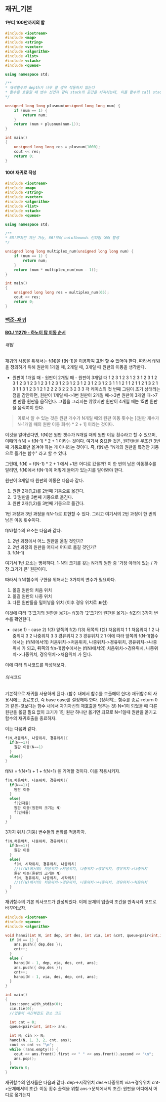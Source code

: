 ## 재귀_기본

#### 1부터 100만까지의 합

```cpp
#include <iostream>
#include <map>
#include <string>
#include <vector>
#include <algorithm>
#include <list>
#include <stack>
#include <queue>

using namespace std;

/**
* 재귀함수의 depth가 너무 클 경우 작동하지 않는다
* 함수를 호출할 때 변수 선언과 같이 stack의 공간을 차지하는데, 이를 함수의 call stack이라 하며 함수의 호출은 약 200번까지만 허용된다.
*/

unsigned long long plusnum(unsigned long long num) {
	if (num == 1) {
		return num;
	}
	return (num + plusnum(num-1));
}

int main()
{
	unsigned long long res = plusnum(1000);
	cout << res;
	return 0;
}
```

#### 100! 재귀로 작성

```cpp
#include <iostream>
#include <map>
#include <string>
#include <vector>
#include <algorithm>
#include <list>
#include <stack>
#include <queue>

using namespace std;

/**
* 65!까지만 계산 가능, 66!부터 outofbounds 런타임 에러 발생
*/

unsigned long long multiplex_num(unsigned long long num) {
	if (num == 1) {
		return num;
	}
	return (num * multiplex_num(num - 1));
}

int main()
{
	unsigned long long res = multiplex_num(65);
	cout << res;
	return 0;
}
```

### [백준-재귀](https://www.acmicpc.net/step/19)

#### [BOJ 11279 - 하노이 탑 이동 순서](https://www.acmicpc.net/problem/11729)

###### 해법
재귀의 사용을 위해서는 f(N)을 f(N-1)을 이용하여 표현 할 수 있어야 한다.
따라서 f(N)을 정의하기 위해 원판이 1개일 때, 2개일 때, 3개일 때 원판의 이동을 생각한다.

- 원판이 1개일 때	- 원판이 2개일 때		- 원판이 3개일 때
1 2 3	1 2 3		1 2 3	1 2 3	1 2 3	1 2 3		1 2 3	1 2 3	1 2 3	1 2 3	1 2 3	1 2 3	1 2 3	1 2 3
1	    1		1	2 1	  1 2	    1		1	2   1	3 2 1	3 1	  1 3	1 2 3	1   2	    1
			2		    	    2		2	3		  2	  2		    3	    2
								3							    3
각 케이스의 첫 번째 그림이 초기 상태라는 점을 감안하면,
원판이 1개일 때->1번
원판이 2개일 때->3번
원판이 3개일 때->7번
만큼 원판을 움직인다.
그림을 그리지는 않았지만 원판이 4개일 때는 15번 원판을 움직여야 한다.

> 이로서 알 수 있는 것은 원판 개수가 N개일 때의 원판 이동 횟수는 [(원판 개수가 N-1개일 때의 원판 이동 회수) * 2 + 1] 이라는 것이다.

이것을 알아냈다면, f(N)은 원판 갯수가 N개일 때의 원판 이동 횟수라고 할 수 있으며, 이떄의 f(N) = f(N-1) * 2 + 1 이라는 것이다.
여기서 중요한 것은, 원판들을 무조건 3번째 기둥으로만 옮겨야 하는 게 아니라는 것이다.
즉, f(N)은 "N개의 원판을 특정안 기둥으로 옮기는 함수" 라고 할 수 있다.

그런데, f(N) = f(N-1) * 2 + 1 에서 +1은 어디로 갔을까?
이 한 번의 남은 이동횟수를 알려면, f(N)에서 f(N-1)이 어떻게 들어가 있는지를 알아봐야 한다.

원판이 3개일 때 원판의 이동은 다음과 같다.
1. 원판 2개(1,2)를 2번째 기둥으로 옮긴다.
2. '3'원판을 3번째 기둥으로 옮긴다.
3. 원판 2개(1,2)를 3번째 기둥으로 옮긴다.

1번 과정과 3번 과정을 f(N-1)로 표현할 수 있다.
그리고 여기서의 2번 과정이 한 번의 남은 이동 횟수이다.

f(N)함수의 요소는 다음과 같다.
1. 2번 과정에서 어느 원판을 옮길 것인가?
2. 2번 과정의 원판을 어디서 어디로 옮길 것인가?
3. f(N-1)

여기서 1번 요소는 명확하다.
1-N의 크기를 갖는 N개의 원판 중 '가장 아래에 있는 / 가장 크기가 큰' 원판이다.

따라서 f(N)함수의 구현을 위해서는 3가지의 변수가 필요하다.
1. 옮길 원판의 처음 위치
2. 옮길 원판의 나중 위치
3. 다른 원판들을 밀어넣을 위치 (이후 경유 위치로 표현)

이것에 따라 '3'크기의 원판을 옮기는 f(3)과 '2'크기의 원판을 옮기는 f(2)의 3가지 변수를 확인한다.
- case 1)			- case 2)
	f(3) 앞쪽의 f(2)			f(3) 뒤쪽의 f(2)
처음위치 1	1		처음위치 1	2
나중위치 3	2		나중위치 3	3
경유위치 2	3		경유위치 2	1
이에 따라 앞쪽의 f(N-1)함수에서는 (f(N)에서의) 처음위치->처음위치, 나중위치->경유위치, 경유위치->나중위치 가 되고,
	 뒤쪽의 f(n-1)함수에서는 (f(N)에서의) 처음위치->경유위치, 나중위치->나중위치, 경유위치->처음위치 가 된다.

이에 따라 의사코드를 작성해보자.

###### 의사코드

기본적으로 재귀를 사용하게 된다. (함수 내에서 함수를 호출해야 한다)
재귀함수의 사용시에는 종료조건, 즉 base case를 설정해야 한다. (정확히는 함수를 종료-return 0과 같은-것보다는 함수 내에서 자기자신의 재호출을 멈추는 것)
N=1이 되었을 때 다른 원판을 옮길 필요 없이 크기가 1인 원판 하나만 옮기면 되므로 N=1일때 원판을 옮기고 함수의 재귀호출을 종료하자.

이는 다음과 같다.
```cpp
f(N,처음위치, 나중위치, 경유위치){
  if(N==1){
    원판 이동(N==1)
  }
  else{}
}
```

f(N) = f(N+1) + 1 + f(N+1) 을 기억할 것이다. 이를 적용시키자.
```cpp
f(N,처음위치, 나중위치, 경유위치){
  if(N==1){
    원판 이동
  }
  else{
    f(인자들)
    원판 이동(원판의 크기는 N)
    f(인자들)
  }
}
```

3가지 위치 (기둥) 변수들의 변화를 적용하자.
```cpp
f(N,처음위치, 나중위치, 경유위치){
  if(N==1){
    원판 이동
  }
  else{
    f(N, 시작위치, 경유위치, 나중위치)
    //(f(N)에서의) 처음위치->처음위치, 나중위치->경유위치, 경유위치->나중위치
    원판 이동(원판의 크기는 N)
    f(N, 경유위치, 나중위치, 시작위치)
    //(f(N)에서의) 처음위치->경유위치, 나중위치->나중위치, 경유위치->처음위치
  }
}
```

재귀함수의 기본 의사코드가 완성되었다.
이제 문제의 입출력 조건을 만족시켜 코드로 바꾸어보자.

```cpp
#include <iostream>
#include <queue>
#include <algorithm>

void hanoi(int N, int dep, int des, int via, int &cnt, queue<pair<int,int>> &ans) {
  if (N == 1) {
    ans.push({ dep,des });
    cnt++;
  }
  else {
    hanoi(N - 1, dep, via, des, cnt, ans);
    ans.push({ dep,des });
    cnt++;
    hanoi(N - 1, via, des, dep, cnt, ans);
  }
}

int main()
{
  ios::sync_with_stdio(0);
  cin.tie(0);
  //입출력 시간복잡도 감소 코드

  int cnt = 0;
  queue<pair<int, int>> ans;

  int N; cin >> N;
  hanoi(N, 1, 3, 2, cnt, ans);
  cout << cnt << "\n";
  while (!ans.empty()) {
    cout << ans.front().first << " " << ans.front().second << "\n";
    ans.pop();
  }
  return 0;
}
```

재귀함수의 인자들은 다음과 같다.
dep->시작위치
des->나중위치
via->경유위치
cnt->문제에서의 조건: 이동 횟수 출력을 위함
ans->문제에서의 조건: 원판을 어디에서 어디로 옮기는지
